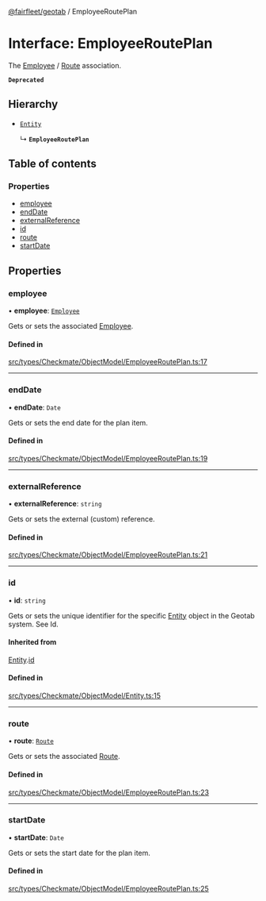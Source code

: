 [@fairfleet/geotab](../README.md) / EmployeeRoutePlan

# Interface: EmployeeRoutePlan

The [Employee](Employee.md) /
 [Route](Route.md) association.

**`Deprecated`**

## Hierarchy

- [`Entity`](Entity.md)

  ↳ **`EmployeeRoutePlan`**

## Table of contents

### Properties

- [employee](EmployeeRoutePlan.md#employee)
- [endDate](EmployeeRoutePlan.md#enddate)
- [externalReference](EmployeeRoutePlan.md#externalreference)
- [id](EmployeeRoutePlan.md#id)
- [route](EmployeeRoutePlan.md#route)
- [startDate](EmployeeRoutePlan.md#startdate)

## Properties

### employee

• **employee**: [`Employee`](Employee.md)

Gets or sets the associated [Employee](Employee.md).

#### Defined in

[src/types/Checkmate/ObjectModel/EmployeeRoutePlan.ts:17](https://github.com/fairfleet/geotab/blob/b682f10/src/types/Checkmate/ObjectModel/EmployeeRoutePlan.ts#L17)

___

### endDate

• **endDate**: `Date`

Gets or sets the end date for the plan item.

#### Defined in

[src/types/Checkmate/ObjectModel/EmployeeRoutePlan.ts:19](https://github.com/fairfleet/geotab/blob/b682f10/src/types/Checkmate/ObjectModel/EmployeeRoutePlan.ts#L19)

___

### externalReference

• **externalReference**: `string`

Gets or sets the external (custom) reference.

#### Defined in

[src/types/Checkmate/ObjectModel/EmployeeRoutePlan.ts:21](https://github.com/fairfleet/geotab/blob/b682f10/src/types/Checkmate/ObjectModel/EmployeeRoutePlan.ts#L21)

___

### id

• **id**: `string`

Gets or sets the unique identifier for the specific [Entity](Entity.md) object in the Geotab system. See Id.

#### Inherited from

[Entity](Entity.md).[id](Entity.md#id)

#### Defined in

[src/types/Checkmate/ObjectModel/Entity.ts:15](https://github.com/fairfleet/geotab/blob/b682f10/src/types/Checkmate/ObjectModel/Entity.ts#L15)

___

### route

• **route**: [`Route`](Route.md)

Gets or sets the associated [Route](Route.md).

#### Defined in

[src/types/Checkmate/ObjectModel/EmployeeRoutePlan.ts:23](https://github.com/fairfleet/geotab/blob/b682f10/src/types/Checkmate/ObjectModel/EmployeeRoutePlan.ts#L23)

___

### startDate

• **startDate**: `Date`

Gets or sets the start date for the plan item.

#### Defined in

[src/types/Checkmate/ObjectModel/EmployeeRoutePlan.ts:25](https://github.com/fairfleet/geotab/blob/b682f10/src/types/Checkmate/ObjectModel/EmployeeRoutePlan.ts#L25)
